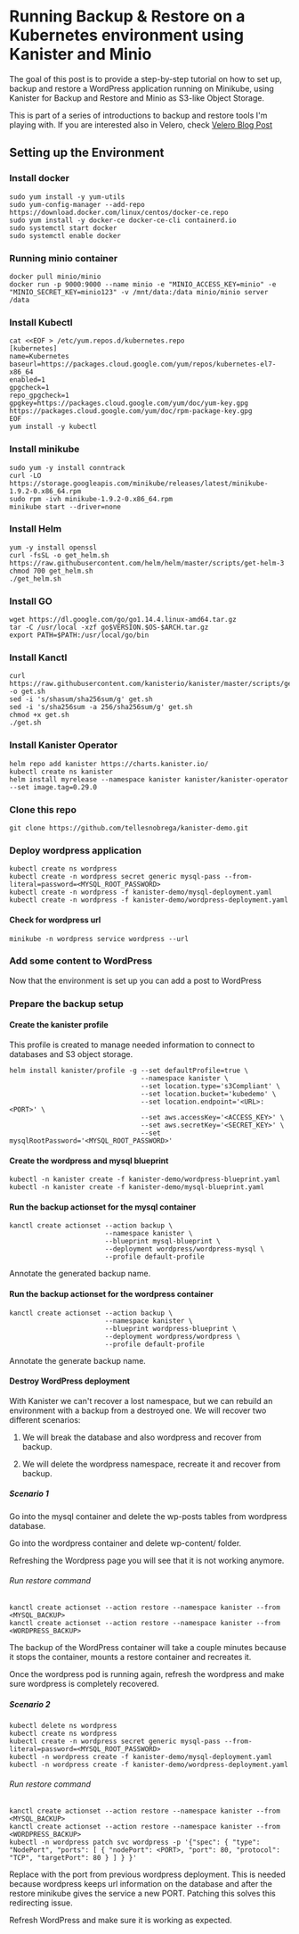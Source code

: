 # Running Backup & Restore on a Kubernetes environment using Kanister and Minio

The goal of this post is to provide a step-by-step tutorial on how to set up, backup and restore a WordPress application running on Minikube, using Kanister for Backup and Restore and Minio as S3-like Object Storage.

This is part of a series of introductions to backup and restore tools I'm playing with. If you are interested also in Velero, check [Velero Blog Post](https://tellesnobrega.github.io/velero-demo/)

## Setting up the Environment

### Install docker
```
sudo yum install -y yum-utils
sudo yum-config-manager --add-repo https://download.docker.com/linux/centos/docker-ce.repo
sudo yum install -y docker-ce docker-ce-cli containerd.io
sudo systemctl start docker
sudo systemctl enable docker
```

### Running minio container
```
docker pull minio/minio
docker run -p 9000:9000 --name minio -e "MINIO_ACCESS_KEY=minio" -e "MINIO_SECRET_KEY=minio123" -v /mnt/data:/data minio/minio server /data
```
### Install Kubectl
```
cat <<EOF > /etc/yum.repos.d/kubernetes.repo
[kubernetes]
name=Kubernetes
baseurl=https://packages.cloud.google.com/yum/repos/kubernetes-el7-x86_64
enabled=1
gpgcheck=1
repo_gpgcheck=1
gpgkey=https://packages.cloud.google.com/yum/doc/yum-key.gpg https://packages.cloud.google.com/yum/doc/rpm-package-key.gpg
EOF
yum install -y kubectl
```

### Install minikube
```
sudo yum -y install conntrack
curl -LO https://storage.googleapis.com/minikube/releases/latest/minikube-1.9.2-0.x86_64.rpm
sudo rpm -ivh minikube-1.9.2-0.x86_64.rpm
minikube start --driver=none
```
### Install Helm
```
yum -y install openssl
curl -fsSL -o get_helm.sh https://raw.githubusercontent.com/helm/helm/master/scripts/get-helm-3
chmod 700 get_helm.sh
./get_helm.sh
```

### Install GO
```
wget https://dl.google.com/go/go1.14.4.linux-amd64.tar.gz
tar -C /usr/local -xzf go$VERSION.$OS-$ARCH.tar.gz
export PATH=$PATH:/usr/local/go/bin
```

### Install Kanctl
```
curl https://raw.githubusercontent.com/kanisterio/kanister/master/scripts/get.sh -o get.sh
sed -i 's/shasum/sha256sum/g' get.sh
sed -i 's/sha256sum -a 256/sha256sum/g' get.sh
chmod +x get.sh
./get.sh
```

### Install Kanister Operator
```
helm repo add kanister https://charts.kanister.io/
kubectl create ns kanister
helm install myrelease --namespace kanister kanister/kanister-operator --set image.tag=0.29.0
```

### Clone this repo
```
git clone https://github.com/tellesnobrega/kanister-demo.git
```

### Deploy wordpress application
```
kubectl create ns wordpress
kubectl create -n wordpress secret generic mysql-pass --from-literal=password=<MYSQL_ROOT_PASSWORD>
kubectl create -n wordpress -f kanister-demo/mysql-deployment.yaml
kubectl create -n wordpress -f kanister-demo/wordpress-deployment.yaml
```
#### Check for wordpress url
```
minikube -n wordpress service wordpress --url
```

### Add some content to WordPress

Now that the environment is set up you can add a post to WordPress

### Prepare the backup setup

#### Create the kanister profile

This profile is created to manage needed information to connect to databases and S3 object storage.
```
helm install kanister/profile -g --set defaultProfile=true \
                                 --namespace kanister \
                                 --set location.type='s3Compliant' \
                                 --set location.bucket='kubedemo' \
                                 --set location.endpoint='<URL>:<PORT>' \
                                 --set aws.accessKey='<ACCESS_KEY>' \
                                 --set aws.secretKey='<SECRET_KEY>' \
                                 --set mysqlRootPassword='<MYSQL_ROOT_PASSWORD>'

```

#### Create the wordpress and mysql blueprint
```
kubectl -n kanister create -f kanister-demo/wordpress-blueprint.yaml
kubectl -n kanister create -f kanister-demo/mysql-blueprint.yaml
```

#### Run the backup actionset for the mysql container
```
kanctl create actionset --action backup \
                        --namespace kanister \
                        --blueprint mysql-blueprint \
                        --deployment wordpress/wordpress-mysql \
                        --profile default-profile
```
Annotate the generated backup name.

#### Run the backup actionset for the wordpress container
```
kanctl create actionset --action backup \
                        --namespace kanister \
                        --blueprint wordpress-blueprint \
                        --deployment wordpress/wordpress \
                        --profile default-profile
```
Annotate the generate backup name.

#### Destroy WordPress deployment

With Kanister we can't recover a lost namespace, but we can rebuild an environment with a backup from a destroyed one.
We will recover two different scenarios:

1. We will break the database and also wordpress and recover from backup.

2. We will delete the wordpress namespace, recreate it and recover from backup.

##### Scenario 1

Go into the mysql container and delete the wp-posts tables from wordpress database.

Go into the wordpress container and delete wp-content/ folder.

Refreshing the Wordpress page you will see that it is not working anymore.

###### Run restore command
```
kanctl create actionset --action restore --namespace kanister --from <MYSQL_BACKUP>
kanctl create actionset --action restore --namespace kanister --from <WORDPRESS_BACKUP>
```

The backup of the WordPress container will take a couple minutes because it stops the container, mounts a restore container
and recreates it.

Once the wordpress pod is running again, refresh the wordpress and make sure wordpress is completely recovered.


##### Scenario 2

```
kubectl delete ns wordpress
kubectl create ns wordpress
kubectl create -n wordpress secret generic mysql-pass --from-literal=password=<MYSQL_ROOT_PASSWORD>
kubectl -n wordpress create -f kanister-demo/mysql-deployment.yaml
kubectl -n wordpress create -f kanister-demo/wordpress-deployment.yaml
```

###### Run restore command
```
kanctl create actionset --action restore --namespace kanister --from <MYSQL_BACKUP>
kanctl create actionset --action restore --namespace kanister --from <WORDPRESS_BACKUP>
kubectl -n wordpress patch svc wordpress -p '{"spec": { "type": "NodePort", "ports": [ { "nodePort": <PORT>, "port": 80, "protocol": "TCP", "targetPort": 80 } ] } }'
```
Replace <PORT> with the port from previous wordpress deployment. This is needed because wordpress keeps url information
on the database and after the restore minikube gives the service a new PORT. Patching this solves this redirecting issue.

Refresh WordPress and make sure it is working as expected.
